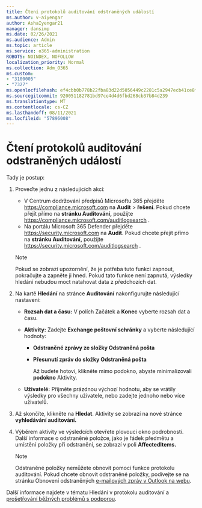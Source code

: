 ```yaml
---
title: Čtení protokolů auditování odstraněných událostí
ms.author: v-aiyengar
author: AshaIyengar21
manager: dansimp
ms.date: 02/26/2021
ms.audience: Admin
ms.topic: article
ms.service: o365-administration
ROBOTS: NOINDEX, NOFOLLOW
localization_priority: Normal
ms.collection: Adm_O365
ms.custom:
- "3100005"
- "7327"
ms.openlocfilehash: ef4cbb0b778b22fba83d22d5056449c2281c5a2947ecb41ce8f808a4d1132426
ms.sourcegitcommit: 920051182781bd97ce4d4d6fbd268cb37b84d239
ms.translationtype: MT
ms.contentlocale: cs-CZ
ms.lasthandoff: 08/11/2021
ms.locfileid: "57896008"
---
```

# <a name="read-the-audit-logs-for-deleted-events"></a>Čtení protokolů auditování odstraněných událostí

Tady je postup:

1. Proveďte jednu z následujících akcí:
   - V Centrum dodržování předpisů Microsoftu 365 přejděte <https://compliance.microsoft.com> na **Audit** \> **řešení**. Pokud chcete přejít přímo na **stránku Auditování,** použijte <https://compliance.microsoft.com/auditlogsearch> .
   - Na portálu Microsoft 365 Defender přejděte <https://security.microsoft.com> na **Audit**. Pokud chcete přejít přímo na **stránku Auditování,** použijte <https://security.microsoft.com/auditlogsearch> .

    > [!NOTE]
    > Pokud se zobrazí upozornění, že je potřeba tuto funkci zapnout, pokračujte a zapněte ji hned. Pokud tato funkce není zapnutá, výsledky hledání nebudou moct natahovat data z předchozích dat.

2. Na kartě **Hledání** na stránce **Auditování** nakonfigurujte následující nastavení:
   - **Rozsah dat a času:** V polích  Začátek a **Konec** vyberte rozsah dat a času.
   - **Aktivity:** Zadejte **Exchange poštovní schránky** a vyberte následující hodnoty:
     - **Odstraněné zprávy ze složky Odstraněná pošta**
     - **Přesunutí zpráv do složky Odstraněná pošta**

       Až budete hotovi, klikněte mimo podokno, abyste minimalizovali **podokno** Aktivity.

   - **Uživatelé:** Přijměte prázdnou výchozí hodnotu, aby se vrátily výsledky pro všechny uživatele, nebo zadejte jednoho nebo více uživatelů.

3. Až skončíte, klikněte na **Hledat**. Aktivity se zobrazí na nové stránce **vyhledávání auditování.**

4. Výběrem aktivity ve výsledcích otevřete plovoucí okno podrobností. Další informace o odstraněné položce, jako je řádek předmětu a umístění položky při odstranění, se zobrazí v poli **AffectedItems.**

   > [!NOTE]
   > Odstraněné položky nemůžete obnovit pomocí funkce protokolu auditování. Pokud chcete obnovit odstraněné položky, podívejte se na stránku Obnovení odstraněných [e-mailových zpráv v Outlook na webu](https://support.microsoft.com/office/recover-deleted-email-messages-in-outlook-on-the-web-a8ca78ac-4721-4066-95dd-571842e9fb11).

Další informace najdete v tématu Hledání v protokolu auditování a [prošetřování běžných problémů s podporou](https://docs.microsoft.com/microsoft-365/compliance/auditing-troubleshooting-scenarios).
